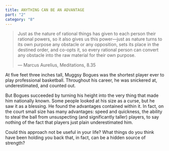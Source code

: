 ```yaml
---
title: ANYTHING CAN BE AN ADVANTAGE
part: "2"
category: "8"
---
```


> Just as the nature of rational things has given to each person their rational powers, so it also gives us this power—just as nature turns to its own purpose any obstacle or any opposition, sets its place in the destined order, and co-opts it, so every rational person can convert any obstacle into the raw material for their own purpose.
>
> — Marcus Aurelius, Meditations, 8.35

At five feet three inches tall, Muggsy Bogues was the shortest player ever to play professional basketball. Throughout his career, he was snickered at, underestimated, and counted out.

But Bogues succeeded by turning his height into the very thing that made him nationally known. Some people looked at his size as a curse, but he saw it as a blessing. He found the advantages contained within it. In fact, on the court small size has many advantages: speed and quickness, the ability to steal the ball from unsuspecting (and significantly taller) players, to say nothing of the fact that players just plain underestimated him.

Could this approach not be useful in your life? What things do you think have been holding you back that, in fact, can be a hidden source of strength?
